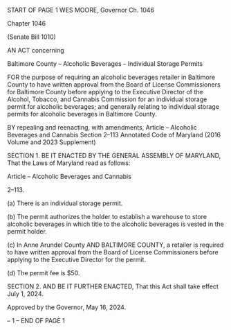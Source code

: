 START OF PAGE 1
WES MOORE, Governor Ch. 1046

Chapter 1046

(Senate Bill 1010)

AN ACT concerning

Baltimore County – Alcoholic Beverages – Individual Storage Permits

FOR the purpose of requiring an alcoholic beverages retailer in Baltimore County to have
written approval from the Board of License Commissioners for Baltimore County
before applying to the Executive Director of the Alcohol, Tobacco, and Cannabis
Commission for an individual storage permit for alcoholic beverages; and generally
relating to individual storage permits for alcoholic beverages in Baltimore County.

BY repealing and reenacting, with amendments,
Article – Alcoholic Beverages and Cannabis
Section 2–113
Annotated Code of Maryland
(2016 Volume and 2023 Supplement)

SECTION 1. BE IT ENACTED BY THE GENERAL ASSEMBLY OF MARYLAND,
That the Laws of Maryland read as follows:

Article – Alcoholic Beverages and Cannabis

2–113.

(a) There is an individual storage permit.

(b) The permit authorizes the holder to establish a warehouse to store alcoholic
beverages in which title to the alcoholic beverages is vested in the permit holder.

(c) In Anne Arundel County AND BALTIMORE COUNTY, a retailer is required to
have written approval from the Board of License Commissioners before applying to the
Executive Director for the permit.

(d) The permit fee is $50.

SECTION 2. AND BE IT FURTHER ENACTED, That this Act shall take effect July
1, 2024.

Approved by the Governor, May 16, 2024.

– 1 –
END OF PAGE 1